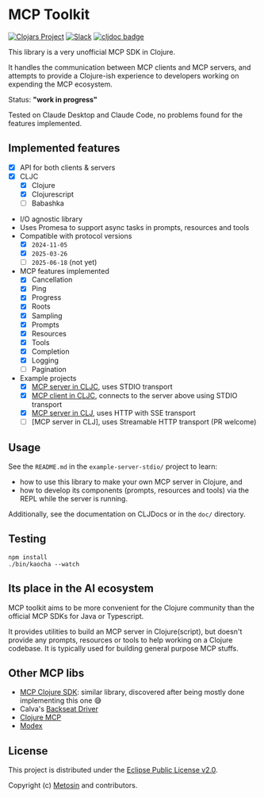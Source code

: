 # MCP Toolkit

[![Clojars Project](https://img.shields.io/clojars/v/fi.metosin/mcp-toolkit.svg)](https://clojars.org/fi.metosin/mcp-toolkit)
[![Slack](https://img.shields.io/badge/slack-mcp-toolkit-orange.svg?logo=slack)](https://clojurians.slack.com/app_redirect?channel=mcp-toolkit)
[![cljdoc badge](https://cljdoc.org/badge/fi.metosin/mcp-toolkit)](https://cljdoc.org/d/fi.metosin/mcp-toolkit)

This library is a very unofficial MCP SDK in Clojure.

It handles the communication between MCP clients and MCP servers, and attempts to provide
a Clojure-ish experience to developers working on expending the MCP ecosystem.

Status: **"work in progress"**

Tested on Claude Desktop and Claude Code, no problems found for the features implemented.

## Implemented features

- [x] API for both clients & servers
- [x] CLJC
  - [x] Clojure
  - [x] Clojurescript
  - [ ] Babashka
- I/O agnostic library
- Uses Promesa to support async tasks in prompts, resources and tools
- Compatible with protocol versions
  - [x] `2024-11-05`
  - [x] `2025-03-26`
  - [ ] `2025-06-18` (not yet)
- MCP features implemented
  - [x] Cancellation
  - [x] Ping
  - [x] Progress
  - [x] Roots
  - [x] Sampling
  - [x] Prompts
  - [x] Resources
  - [x] Tools
  - [x] Completion
  - [x] Logging
  - [ ] Pagination
- Example projects
  - [x] [MCP server in CLJC](example-server-stdio), uses STDIO transport
  - [x] [MCP client in CLJC](example-client-stdio), connects to the server above using STDIO transport
  - [x] [MCP server in CLJ](example-server-sse), uses HTTP with SSE transport
  - [ ] [MCP server in CLJ], uses Streamable HTTP transport (PR welcome)

## Usage

See the `README.md` in the `example-server-stdio/` project to learn:
- how to use this library to make your own MCP server in Clojure, and
- how to develop its components (prompts, resources and tools) via the REPL
while the server is running.

Additionally, see the documentation on CLJDocs or in the `doc/` directory.

## Testing

```shell
npm install
./bin/kaocha --watch
```

## Its place in the AI ecosystem

MCP toolkit aims to be more convenient for the Clojure community than
the official MCP SDKs for Java or Typescript.

It provides utilities to build an MCP server in Clojure(script), but
doesn't provide any prompts, resources or tools to help working on a Clojure codebase.
It is typically used for building general purpose MCP stuffs.

## Other MCP libs

- [MCP Clojure SDK](https://github.com/unravel-team/mcp-clojure-sdk): similar library, discovered after being mostly done implementing this one 😅
- Calva's [Backseat Driver](https://github.com/BetterThanTomorrow/calva-backseat-driver)
- [Clojure MCP](https://github.com/bhauman/clojure-mcp)
- [Modex](https://github.com/theronic/modex)

## License

This project is distributed under the [Eclipse Public License v2.0](LICENSE.txt).

Copyright (c) [Metosin](https://metosin.fi) and contributors.
